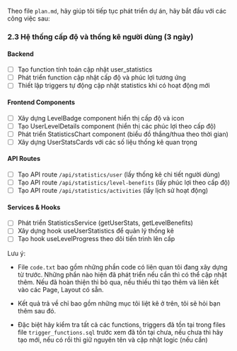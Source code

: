 Theo file `plan.md`, hãy giúp tôi tiếp tục phát triển dự án, hãy bắt đầu với các công việc sau:

### 2.3 Hệ thống cấp độ và thống kê người dùng (3 ngày)

#### Backend
- [ ] Tạo function tính toán cập nhật user_statistics
- [ ] Phát triển function cập nhật cấp độ và phúc lợi tương ứng
- [ ] Thiết lập triggers tự động cập nhật statistics khi có hoạt động mới

#### Frontend Components
- [ ] Xây dựng LevelBadge component hiển thị cấp độ và icon
- [ ] Tạo UserLevelDetails component (hiển thị các phúc lợi theo cấp độ)
- [ ] Phát triển StatisticsChart component (biểu đồ thắng/thua theo thời gian)
- [ ] Xây dựng UserStatsCards với các số liệu thống kê quan trọng

#### API Routes
- [ ] Tạo API route `/api/statistics/user` (lấy thống kê chi tiết người dùng)
- [ ] Tạo API route `/api/statistics/level-benefits` (lấy phúc lợi theo cấp độ)
- [ ] Tạo API route `/api/statistics/activities` (lấy lịch sử hoạt động)

#### Services & Hooks
- [ ] Phát triển StatisticsService (getUserStats, getLevelBenefits)
- [ ] Xây dựng hook useUserStatistics để quản lý thống kê
- [ ] Tạo hook useLevelProgress theo dõi tiến trình lên cấp

Lưu ý:
- File `code.txt` bao gồm những phần code có liên quan tôi đang xây dựng từ trước. Những phần nào hiện đã phát triển nếu cần thì có thể cập nhật thêm. Nếu đã hoàn thiện thì bỏ qua, nếu thiếu thì tạo thêm và liên kết vào các Page, Layout có sẵn.

- Kết quả trả về chỉ bao gồm những mục tôi liệt kê ở trên, tôi sẽ hỏi bạn thêm sau đó.

- Đặc biệt hãy kiểm tra tất cả các functions, triggers đã tồn tại trong files file `trigger_functions.sql`​ trước xem đã tồn tại chưa, nếu chưa thì hãy tạo mới, nếu có rồi thì giữ nguyên tên và cập nhật logic (nếu cần)

